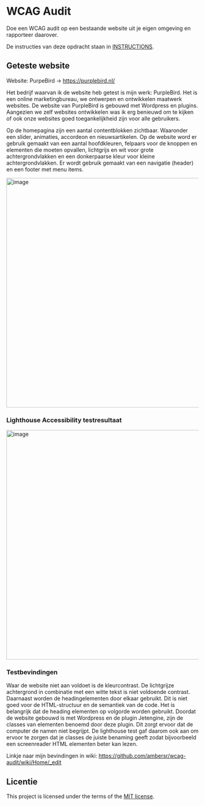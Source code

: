 # WCAG Audit 

Doe een WCAG audit op een bestaande website uit je eigen omgeving en rapporteer daarover.

De instructies van deze opdracht staan in [INSTRUCTIONS](https://github.com/fdnd-task/wcag-audit/blob/main/docs/INSTRUCTIONS.md).
 

## Geteste website

Website: PurpeBird -> https://purplebird.nl/

Het bedrijf waarvan ik de website heb getest is mijn werk: PurpleBird. Het is een online marketingbureau, we ontwerpen en ontwikkelen maatwerk websites. De website van PurpleBird is gebouwd met Wordpress en plugins. Aangezien we zelf websites ontwikkelen was ik erg benieuwd om te kijken of ook onze websites goed toegankelijkheid zijn voor alle gebruikers. 

Op de homepagina zijn een aantal contentblokken zichtbaar. Waaronder een slider, animaties, accordeon en nieuwsartikelen. Op de website word er gebruik gemaakt van een aantal hoofdkleuren, felpaars voor de knoppen en elementen die moeten opvallen, lichtgrijs en wit voor grote achtergrondvlakken en een donkerpaarse kleur voor kleine achtergrondvlakken. Er wordt gebruik gemaakt van een navigatie (header) en een footer met menu items.

<img width="600" alt="image" src="https://github.com/user-attachments/assets/05df2d88-dfe1-4415-83bc-c9fc5767828f">

### Lighthouse Accessibility testresultaat
<img width="600" alt="image" src="https://github.com/user-attachments/assets/f2fafa2c-1761-406b-a094-b9e5df63565b">

### Testbevindingen
Waar de website niet aan voldoet is de kleurcontrast. De lichtgrijze achtergrond in combinatie met een witte tekst is niet voldoende contrast. Daarnaast worden de headingelementen door elkaar gebruikt. Dit is niet goed voor de HTML-structuur en de semantiek van de code. Het is belangrijk dat de heading elementen op volgorde worden gebruikt. Doordat de website gebouwd is met Wordpress en de plugin Jetengine, zijn de classes van elementen benoemd door deze plugin. Dit zorgt ervoor dat de computer de namen niet begrijpt. De lighthouse test gaf daarom ook aan om ervoor te zorgen dat je classes de juiste benaming geeft zodat bijvoorbeeld een screenreader HTML elementen beter kan lezen.

Linkje naar mijn bevindingen in wiki: https://github.com/ambersr/wcag-audit/wiki/Home/_edit

## Licentie

This project is licensed under the terms of the [MIT license](./LICENSE).
